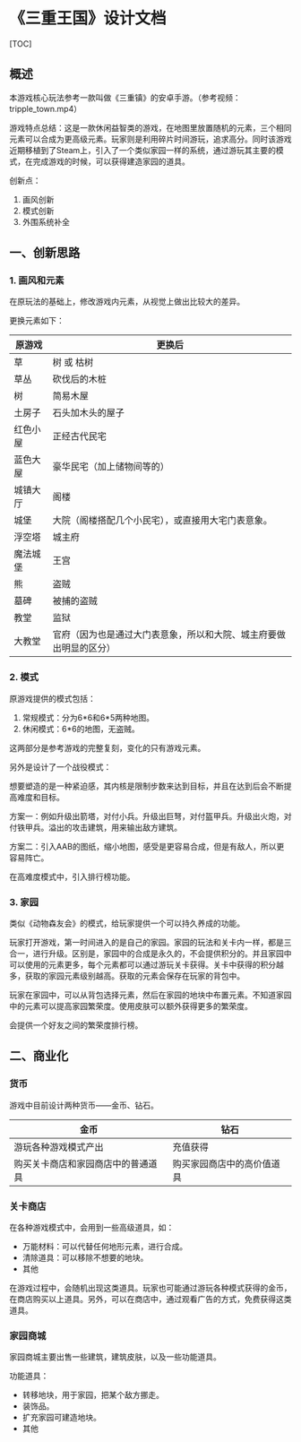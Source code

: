 # 《三重王国》设计文档

[TOC]

## 概述

本游戏核心玩法参考一款叫做《三重镇》的安卓手游。（参考视频：tripple_town.mp4）



游戏特点总结：这是一款休闲益智类的游戏，在地图里放置随机的元素，三个相同元素可以合成为更高级元素。玩家则是利用碎片时间游玩，追求高分。同时该游戏近期移植到了Steam上，引入了一个类似家园一样的系统，通过游玩其主要的模式，在完成游戏的时候，可以获得建造家园的道具。



创新点：

1. 画风创新
2. 模式创新
3. 外围系统补全



## 一、创新思路

### 1. 画风和元素

在原玩法的基础上，修改游戏内元素，从视觉上做出比较大的差异。

更换元素如下：

| 原游戏   | 更换后                                                       |
| -------- | ------------------------------------------------------------ |
| 草       | 树 或 枯树                                                   |
| 草丛     | 砍伐后的木桩                                                 |
| 树       | 简易木屋                                                     |
| 土房子   | 石头加木头的屋子                                             |
| 红色小屋 | 正经古代民宅                                                 |
| 蓝色大屋 | 豪华民宅（加上储物间等的）                                   |
| 城镇大厅 | 阁楼                                                         |
| 城堡     | 大院（阁楼搭配几个小民宅），或直接用大宅门表意象。           |
| 浮空塔   | 城主府                                                       |
| 魔法城堡 | 王宫                                                         |
| 熊       | 盗贼                                                         |
| 墓碑     | 被捕的盗贼                                                   |
| 教堂     | 监狱                                                         |
| 大教堂   | 官府（因为也是通过大门表意象，所以和大院、城主府要做出明显的区分） |



### 2. 模式

原游戏提供的模式包括：

1. 常规模式：分为6*6和6\*5两种地图。
2. 休闲模式：6*6的地图，无盗贼。

这两部分是参考游戏的完整复刻，变化的只有游戏元素。



另外是设计了一个战役模式：

想要塑造的是一种紧迫感，其内核是限制步数来达到目标，并且在达到后会不断提高难度和目标。

方案一：例如升级出箭塔，对付小兵。升级出巨弩，对付盔甲兵。升级出火炮，对付铁甲兵。溢出的攻击建筑，用来输出敌方建筑。

方案二：引入AAB的图纸，缩小地图，感受是更容易合成，但是有敌人，所以更容易阵亡。



在高难度模式中，引入排行榜功能。




### 3. 家园

类似《动物森友会》的模式，给玩家提供一个可以持久养成的功能。

玩家打开游戏，第一时间进入的是自己的家园。家园的玩法和关卡内一样，都是三合一，进行升级。区别是，家园中的合成是永久的，不会提供积分的。并且家园中可以使用的元素更多，每个元素都可以通过游玩关卡获得。关卡中获得的积分越多，获取的家园元素级别越高。获取的元素会保存在玩家的背包中。

玩家在家园中，可以从背包选择元素，然后在家园的地块中布置元素。不知道家园中的元素可以提高家园繁荣度。使用皮肤可以额外获得更多的繁荣度。

会提供一个好友之间的繁荣度排行榜。





## 二、商业化

### 货币

游戏中目前设计两种货币——金币、钻石。

| 金币                               | 钻石                       |
| ---------------------------------- | -------------------------- |
| 游玩各种游戏模式产出               | 充值获得                   |
| 购买关卡商店和家园商店中的普通道具 | 购买家园商店中的高价值道具 |



### 关卡商店

在各种游戏模式中，会用到一些高级道具，如：

* 万能材料：可以代替任何地形元素，进行合成。
* 清除道具：可以移除不想要的地块。
* 其他

在游戏过程中，会随机出现这类道具。玩家也可能通过游玩各种模式获得的金币，在商店购买以上道具。另外，可以在商店中，通过观看广告的方式，免费获得这类道具。



### 家园商城

家园商城主要出售一些建筑，建筑皮肤，以及一些功能道具。

功能道具：

* 转移地块，用于家园，把某个敌方挪走。
* 装饰品。
* 扩充家园可建造地块。
* 其他



